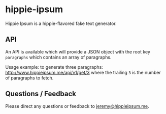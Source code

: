 hippie-ipsum
============

Hippie Ipsum is a hippie-flavored fake text generator.

## API

An API is available which will provide a JSON object with the root key `paragraphs` which contains an array of
paragraphs.

Usage example: to generate three paragraphs: http://www.hippieipsum.me/api/v1/get/3 where the trailing `3` is the number of paragraphs to fetch.

## Questions / Feedback

Please direct any questions or feedback to jeremy@hippieipsum.me.
